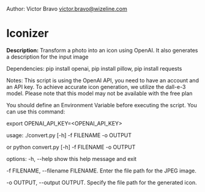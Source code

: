 Author: Victor Bravo victor.bravo@wizeline.com
# Iconizer

**Description:** Transform a photo into an icon using OpenAI. It also generates a description for the input image

Dependencies: pip install openai, pip install pillow, pip install requests

Notes: This script is using the OpenAI API, you need to have an account and an API key.
To achieve accurate icon generation, we utilize the dall-e-3 model. 
Please note that this model may not be available with the free plan

You should define an Environment Variable before executing the script.
You can use this command:

export OPENAI_API_KEY=<OPENAI_API_KEY> 


usage: ./convert.py [-h] -f FILENAME -o OUTPUT

or python convert.py [-h] -f FILENAME -o OUTPUT

options:
  -h, --help            show this help message and exit

  -f FILENAME, --filename FILENAME. Enter the file path for the JPEG image.

  -o OUTPUT, --output OUTPUT. Specify the file path for the generated icon.

